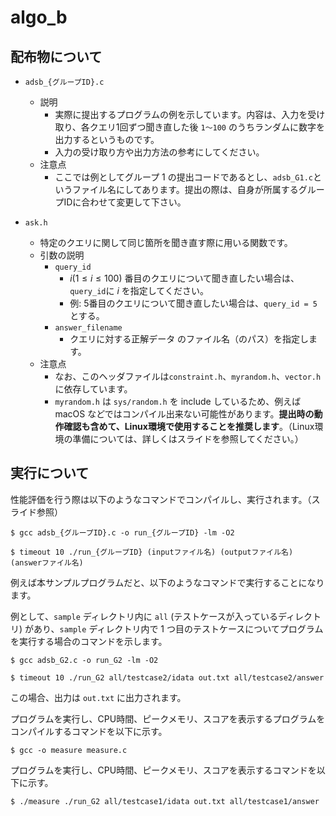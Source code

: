 # algo_b

## 配布物について
- `adsb_{グループID}.c`
    - 説明
        - 実際に提出するプログラムの例を示しています。内容は、入力を受け取り、各クエリ1回ずつ聞き直した後 `1〜100` のうちランダムに数字を出力するというものです。
        - 入力の受け取り方や出力方法の参考にしてください。
    - 注意点
        - ここでは例としてグループ 1 の提出コードであるとし、`adsb_G1.c`というファイル名にしてあります。提出の際は、自身が所属するグループIDに合わせて変更して下さい。

- `ask.h`
    - 特定のクエリに関して同じ箇所を聞き直す際に用いる関数です。
    - 引数の説明
        - `query_id`
            - $i (1 \leq i \leq 100)$ 番目のクエリについて聞き直したい場合は、`query_id`に $i$ を指定してください。
            - 例: 5番目のクエリについて聞き直したい場合は、`query_id = 5` とする。
        - `answer_filename`
            - クエリに対する正解データ のファイル名（のパス）を指定します。
    - 注意点
        - なお、このヘッダファイルは`constraint.h`、`myrandom.h`、`vector.h`に依存しています。
        - `myrandom.h` は `sys/random.h` を include しているため、例えば macOS などではコンパイル出来ない可能性があります。**提出時の動作確認も含めて、Linux環境で使用することを推奨します**。（Linux環境の準備については、詳しくはスライドを参照してください。）

## 実行について
性能評価を行う際は以下のようなコマンドでコンパイルし、実行されます。（スライド参照）

```
$ gcc adsb_{グループID}.c -o run_{グループID} -lm -O2

$ timeout 10 ./run_{グループID} (inputファイル名) (outputファイル名) (answerファイル名)
```

例えば本サンプルプログラムだと、以下のようなコマンドで実行することになります。

例として、`sample` ディレクトリ内に `all` (テストケースが入っているディレクトリ) があり、`sample` ディレクトリ内で 1 つ目のテストケースについてプログラムを実行する場合のコマンドを示します。 

```
$ gcc adsb_G2.c -o run_G2 -lm -O2

$ timeout 10 ./run_G2 all/testcase2/idata out.txt all/testcase2/answer
```

この場合、出力は `out.txt` に出力されます。

プログラムを実行し、CPU時間、ピークメモリ、スコアを表示するプログラムをコンパイルするコマンドを以下に示す。

```
$ gcc -o measure measure.c
```

プログラムを実行し、CPU時間、ピークメモリ、スコアを表示するコマンドを以下に示す。

```
$ ./measure ./run_G2 all/testcase1/idata out.txt all/testcase1/answer
```

